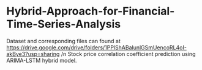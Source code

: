 # Hybrid-Approach-for-Financial-Time-Series-Analysis
Dataset and corresponding files can found at https://drive.google.com/drive/folders/1PPlShABalunlGSmUencoRL4oI-akBye3?usp=sharing /n
Stock price correlation coefficient prediction using ARIMA-LSTM hybrid model.
